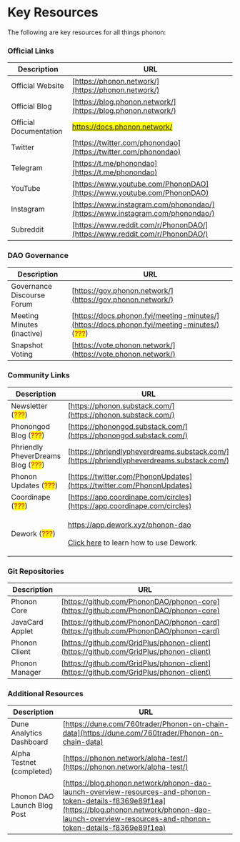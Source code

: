 # Key Resources

The following are key resources for all things phonon:

### **Official Links**

| Description            | URL                                                                          |
| ---------------------- | ---------------------------------------------------------------------------- |
| Official Website       | [https://phonon.network/](https://phonon.network/)                           |
| Official Blog          | [https://blog.phonon.network/](https://blog.phonon.network/)                 |
| Official Documentation | <mark style="color:red;">https://docs.phonon.network/</mark>                 |
| Twitter                | [https://twitter.com/phonondao](https://twitter.com/phonondao)               |
| Telegram               | [https://t.me/phonondao](https://t.me/phonondao)                             |
| YouTube                | [https://www.youtube.com/PhononDAO](https://www.youtube.com/PhononDAO)       |
| Instagram              | [https://www.instagram.com/phonondao/](https://www.instagram.com/phonondao/) |
| Subreddit              | [https://www.reddit.com/r/PhononDAO/](https://www.reddit.com/r/PhononDAO/)   |

### **DAO Governance**

| Description                | URL                                                                                                                        |
| -------------------------- | -------------------------------------------------------------------------------------------------------------------------- |
| Governance Discourse Forum | [https://gov.phonon.network/](https://gov.phonon.network/)                                                                 |
| Meeting Minutes (inactive) | [https://docs.phonon.fyi/meeting-minutes/](https://docs.phonon.fyi/meeting-minutes/) (<mark style="color:red;">???</mark>) |
| Snapshot Voting            | [https://vote.phonon.network/](https://vote.phonon.network/)                                                               |

### Community Links

| Description                                                       | URL                                                                                                                                                                                                                                             |
| ----------------------------------------------------------------- | ----------------------------------------------------------------------------------------------------------------------------------------------------------------------------------------------------------------------------------------------- |
| Newsletter (<mark style="color:red;">???</mark>)                  | [https://phonon.substack.com/](https://phonon.substack.com/)                                                                                                                                                                                    |
| Phonongod Blog (<mark style="color:red;">???</mark>)              | [https://phonongod.substack.com/](https://phonongod.substack.com/)                                                                                                                                                                              |
| Phriendly PheverDreams Blog (<mark style="color:red;">???</mark>) | [https://phriendlypheverdreams.substack.com/](https://phriendlypheverdreams.substack.com/)                                                                                                                                                      |
| Phonon Updates (<mark style="color:red;">???</mark>)              | [https://twitter.com/PhononUpdates](https://twitter.com/PhononUpdates)                                                                                                                                                                          |
| Coordinape (<mark style="color:red;">???</mark>)                  | [https://app.coordinape.com/circles](https://app.coordinape.com/circles)                                                                                                                                                                        |
| Dework (<mark style="color:red;">???</mark>)                      | <p><a href="https://app.dework.xyz/phonon-dao">https://app.dework.xyz/phonon-dao</a><br><br><a href="https://www.youtube.com/playlist?list=PLTd6GTBRQoEg3ej1jn0mjTF_N96N74aqU">Click here</a> <strong></strong> to learn how to use Dework.</p> |

### Git Repositories

| Description     | URL                                                                                    |
| --------------- | -------------------------------------------------------------------------------------- |
| Phonon Core     | [https://github.com/PhononDAO/phonon-core](https://github.com/PhononDAO/phonon-core)   |
| JavaCard Applet | [https://github.com/PhononDAO/phonon-card](https://github.com/PhononDAO/phonon-card)   |
| Phonon Client   | [https://github.com/GridPlus/phonon-client](https://github.com/GridPlus/phonon-client) |
| Phonon Manager  | [https://github.com/GridPlus/phonon-client](https://github.com/GridPlus/phonon-client) |

### Additional Resources

| Description                 | URL                                                                                                                                                                                                              |
| --------------------------- | ---------------------------------------------------------------------------------------------------------------------------------------------------------------------------------------------------------------- |
| Dune Analytics Dashboard    | [https://dune.com/760trader/Phonon-on-chain-data](https://dune.com/760trader/Phonon-on-chain-data)                                                                                                               |
| Alpha Testnet (completed)   | [https://phonon.network/alpha-test/](https://phonon.network/alpha-test/)                                                                                                                                         |
| Phonon DAO Launch Blog Post | [https://blog.phonon.network/phonon-dao-launch-overview-resources-and-phonon-token-details-f8369e89f1ea](https://blog.phonon.network/phonon-dao-launch-overview-resources-and-phonon-token-details-f8369e89f1ea) |
